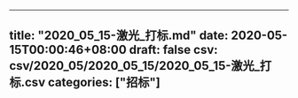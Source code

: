 
---
title: "2020_05_15-激光_打标.md"
date: 2020-05-15T00:00:46+08:00
draft: false
csv: csv/2020_05/2020_05_15/2020_05_15-激光_打标.csv
categories: ["招标"]
---
